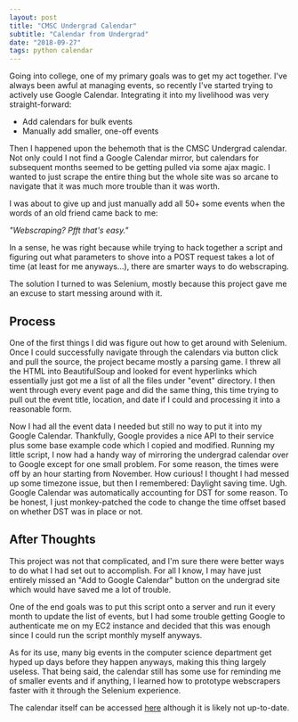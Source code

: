 ```yaml
---
layout: post
title: "CMSC Undergrad Calendar"
subtitle: "Calendar from Undergrad"
date: "2018-09-27"
tags: python calendar
---
```


Going into college, one of my primary goals was to get
my act together. I've always been awful at managing events, so
recently I've started trying to actively use Google Calendar.
Integrating it into my livelihood was very straight-forward:

  - Add calendars for bulk events
  - Manually add smaller, one-off events

Then I happened upon the behemoth that is the CMSC Undergrad calendar. Not only
could I not find a Google Calendar mirror, but calendars
for subsequent months seemed to be getting pulled via some ajax magic.
I wanted to just scrape the entire thing but the whole site was so arcane
to navigate that it was much more trouble than it was worth.

I was about to give up and just manually add all 50+ some events when
the words of an old friend came back to me:


*"Webscraping? Pfft that's easy."*


In a sense, he was right because while trying to hack together a script and figuring
out what parameters to shove into a POST request takes a lot of time
(at least for me anyways...), there are smarter ways to do
webscraping.

The solution I turned to was Selenium, mostly because this project gave me
an excuse to start messing around with it.

## Process

One of the first things I did was figure out how to get around with Selenium.
Once I could successfully navigate through the calendars via button click and
pull the source, the project became mostly a parsing game. I threw all the
HTML into BeautifulSoup and looked for event hyperlinks which essentially
just got me a list of all the files under "event" directory. I then went through every
event page and did the same thing, this time trying to pull out the event title,
location, and date if I could and processing it into a reasonable form.

Now I had all the event data I needed but still no way to put it into my Google
Calendar. Thankfully, Google provides a nice API to their service plus some base
example code which I copied and modified. Running my little script, I now had
a handy way of mirroring the undergrad calendar over to Google except for one
small problem. For some reason, the times were off by an hour starting from
November. How curious! I thought I had messed up some timezone issue, but then
I remembered: Daylight saving time. Ugh. Google Calendar was automatically accounting
for DST for some reason. To be honest, I just monkey-patched the
code to change the time offset based on whether DST was in place or not.

## After Thoughts

This project was not that complicated, and I'm sure there were better ways to do
what I had set out to accomplish. For all I know, I may have just entirely missed
an "Add to Google Calendar" button on the undergrad site which would have saved
me a lot of trouble.

One of the end goals was to put this script onto a server and run it every month
to update the list of events, but I had some trouble getting Google to authenticate
me on my EC2 instance and decided that this was enough since I could run the
script monthly myself anyways.

As for its use, many big events in the computer science department get hyped up
days before they happen anyways, making this thing largely useless. That being said,
the calendar still has some use for reminding me of smaller events and if anything,
I learned how to prototype webscrapers faster with it through the Selenium experience.

The calendar itself can be accessed [here](https://calendar.google.com/calendar/embed?src=a08cd3h5pl26olnsts54pn8kvs%40group.calendar.google.com&ctz=America%2FNew_York)
although it is likely not up-to-date.
